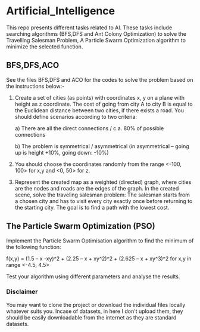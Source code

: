 # Artificial_Intelligence
This repo presents different tasks related to AI. These tasks include searching algorithms (BFS,DFS and Ant Colony Optimization) to solve the Travelling Salesman Problem, A Particle Swarm Optimization algorithm to minimize the selected function.

## BFS,DFS,ACO
See the files BFS,DFS and ACO for the codes to solve the problem based on the instructions below:-

1. Create a set of cities (as points) with coordinates x, y on a plane with height as z coordinate. The cost of going from city A to city B is equal to the Euclidean distance between two cities, if there exists a road. You should define scenarios according to two criteria:  

    a) There are all the direct connections / c.a. 80% of possible connections 

    b) The problem is symmetrical / asymmetrical (in asymmetrical – going up is height +10%, going down: -10%) 

2. You should choose the coordinates randomly from the range <-100, 100> for x,y and <0, 50> for z. 

3. Represent the created map as a weighted (directed) graph, where cities are the nodes and roads are the edges of the graph. 
In the created scene, solve the traveling salesman problem: The salesman starts from a chosen city and has to visit every city exactly once before returning to the starting city. The goal is to find a path with the lowest cost. 

## The Particle Swarm Optimization (PSO)
Implement the Particle Swarm Optimisation algorithm to find the minimum of the following function:

f(x,y) = (1.5 – x -xy)^2 + (2.25 – x + xy^2)^2 + (2.625 – x + xy^3)^2 for x,y in range <-4.5, 4.5>

Test your algorithm using different parameters and analyse the results. 


### Disclaimer
You may want to clone the project or download the individual files locally whatever suits you. Incase of datasets, in here I don't upload them, they should be easily downloadable from the internet as they are standard datasets.

